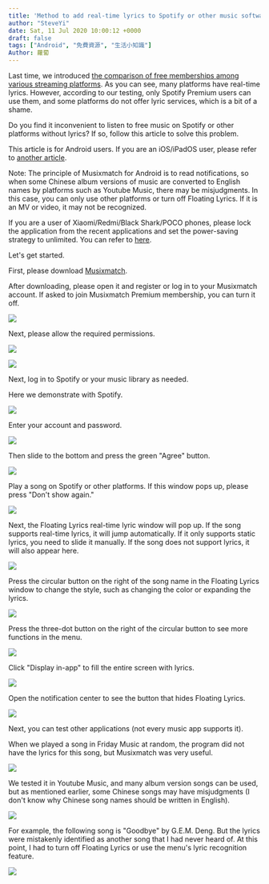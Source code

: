 ```yaml
---
title: 'Method to add real-time lyrics to Spotify or other music software (Android)'
author: "SteveYi"
date: Sat, 11 Jul 2020 10:00:12 +0000
draft: false
tags: ["Android", "免費資源", "生活小知識"]
Author: 蘿蔔
---
```


Last time, we introduced [the comparison of free memberships among various streaming platforms](https://blog.steveyi.net/posts/free-streaming-music-compare/ "[2020 Latest] Comparison of Free Memberships among Major Streaming Platforms"). As you can see, many platforms have real-time lyrics. However, according to our testing, only Spotify Premium users can use them, and some platforms do not offer lyric services, which is a bit of a shame.

Do you find it inconvenient to listen to free music on Spotify or other platforms without lyrics? If so, follow this article to solve this problem.

This article is for Android users. If you are an iOS/iPadOS user, please refer to [another article](https://blog.steveyi.net/posts/no-premium-spotify-dynamic-lyrics/ "You Can Add Real-Time Lyrics to Spotify without Premium (iOS/iPadOS)").

Note: The principle of Musixmatch for Android is to read notifications, so when some Chinese album versions of music are converted to English names by platforms such as Youtube Music, there may be misjudgments. In this case, you can only use other platforms or turn off Floating Lyrics. If it is an MV or video, it may not be recognized.

If you are a user of Xiaomi/Redmi/Black Shark/POCO phones, please lock the application from the recent applications and set the power-saving strategy to unlimited. You can refer to [here](https://blog.steveyi.net/posts/ifttt-zhi-dong-guan-wifi/#if-miui).

Let's get started.

First, please download [Musixmatch](https://play.google.com/store/apps/details?id=com.musixmatch.android.lyrify).

After downloading, please open it and register or log in to your Musixmatch account. If asked to join Musixmatch Premium membership, you can turn it off.

![](https://static-a1.steveyi.net/media/blog/2020071108253421.jpeg)

Next, please allow the required permissions.

![](https://static-a1.steveyi.net/media/blog/2020071108255172.jpeg)

![](https://static-a1.steveyi.net/media/blog/2020071108260461.jpeg)

Next, log in to Spotify or your music library as needed.

Here we demonstrate with Spotify.

![](https://static-a1.steveyi.net/media/blog/2020071108261822.jpeg)

Enter your account and password.

![](https://static-a1.steveyi.net/media/blog/2020071108263125.jpeg)

Then slide to the bottom and press the green "Agree" button.

![](https://static-a1.steveyi.net/media/blog/2020071108265846.jpeg)

Play a song on Spotify or other platforms. If this window pops up, please press "Don't show again."

![](https://static-a1.steveyi.net/media/blog/2020071108273772.jpeg)

Next, the Floating Lyrics real-time lyric window will pop up. If the song supports real-time lyrics, it will jump automatically. If it only supports static lyrics, you need to slide it manually. If the song does not support lyrics, it will also appear here.

![](https://static-a1.steveyi.net/media/blog/2020071108275158.jpeg)

Press the circular button on the right of the song name in the Floating Lyrics window to change the style, such as changing the color or expanding the lyrics.

![](https://blog.steveyi.net/wp-content/uploads/media/blog/2020071108280788.jpeg)

Press the three-dot button on the right of the circular button to see more functions in the menu.

![](https://static-a1.steveyi.net/media/blog/2020071108303749.jpeg)

Click "Display in-app" to fill the entire screen with lyrics.

![](https://static-a1.steveyi.net/media/blog/2020071108310063.jpeg)

Open the notification center to see the button that hides Floating Lyrics.

![](https://static-a1.steveyi.net/media/blog/2020071109554967.png)

Next, you can test other applications (not every music app supports it).

When we played a song in Friday Music at random, the program did not have the lyrics for this song, but Musixmatch was very useful.

![](https://static-a1.steveyi.net/media/blog/2020071109251796.jpeg)

We tested it in Youtube Music, and many album version songs can be used, but as mentioned earlier, some Chinese songs may have misjudgments (I don't know why Chinese song names should be written in English).

![](https://static-a1.steveyi.net/media/blog/2020071109383934.jpeg)

For example, the following song is "Goodbye" by G.E.M. Deng. But the lyrics were mistakenly identified as another song that I had never heard of. At this point, I had to turn off Floating Lyrics or use the menu's lyric recognition feature.

![](https://static-a1.steveyi.net/media/blog/2020071109490666.jpeg)

